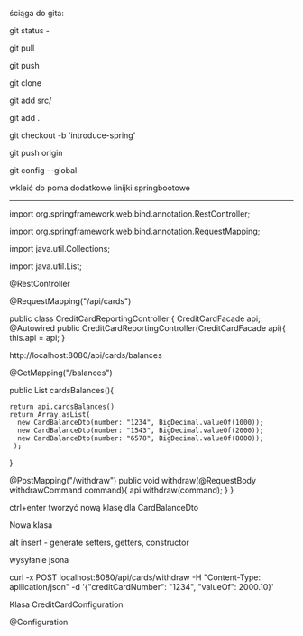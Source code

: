 ściąga do gita: 

git status -

git pull

git push

git clone

git add src/

git add .

git checkout -b 'introduce-spring'

git push origin 

git config --global


wkleić do poma dodatkowe linijki springbootowe


---
import org.springframework.web.bind.annotation.RestController;


import org.springframework.web.bind.annotation.RequestMapping;

import java.util.Collections;

import java.util.List;


@RestController


@RequestMapping("/api/cards")


public class CreditCardReportingController {
 CreditCardFacade api;
 @Autowired
 public CreditCardReportingController(CreditCardFacade api){
  this.api = api;
 }

 http://localhost:8080/api/cards/balances
 
 @GetMapping("/balances")
 
 public List<CardBalanceDto> cardsBalances(){
 
    return api.cardsBalances()
    return Array.asList(
      new CardBalanceDto(number: "1234", BigDecimal.valueOf(1000));
      new CardBalanceDto(number: "1543", BigDecimal.valueOf(2000));
      new CardBalanceDto(number: "6578", BigDecimal.valueOf(8000));
     );
  }
  
  
 

  @PostMapping("/withdraw")
  public void withdraw(@RequestBody withdrawCommand command){
      api.withdraw(command);
  }
}
  
  
  ctrl+enter tworzyć nową klasę dla CardBalanceDto
  
  Nowa klasa
  
 
  alt insert - generate setters, getters, constructor
  
  wysyłanie jsona
  
  curl -x POST localhost:8080/api/cards/withdraw -H "Content-Type: apllication/json" -d '{"creditCardNumber": "1234", "valueOf": 2000.10}'
  
  
 Klasa CreditCardConfiguration
 
 @Configuration
  
